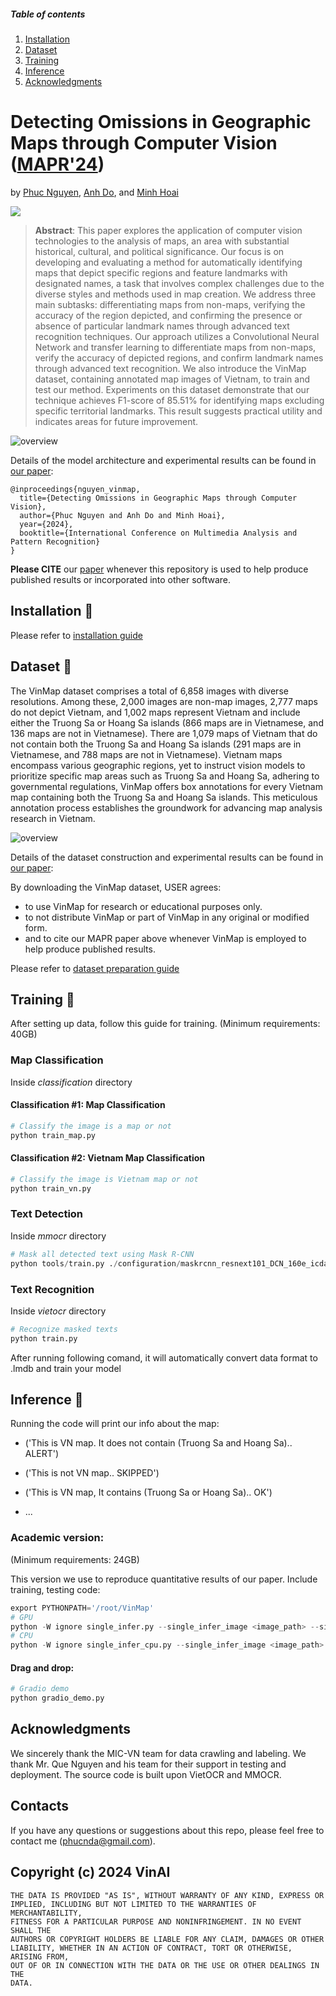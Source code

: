 
##### Table of contents
1. [Installation](#Installation)
2. [Dataset](#Dataset) 
3. [Training](#Training)
4. [Inference](#Inference)
5. [Acknowledgments](#Acknowledgments)

# Detecting Omissions in Geographic Maps through Computer Vision ([MAPR'24](https://mapr.uit.edu.vn/))

by [Phuc Nguyen](https://phucnda.github.io/), [Anh Do](https://english.mic.gov.vn/information-center-197114238.htm), and [Minh Hoai](https://researchers.adelaide.edu.au/profile/minhhoai.nguyen)

<a href="https://arxiv.org/abs/2407.10709"><img src="https://img.shields.io/badge/arxiv-2312.10671-red?style=for-the-badge"></a>


> **Abstract**: 
This paper explores the application of computer vision technologies to the analysis of maps, an area with substantial historical, cultural, and political significance. Our focus is on developing and evaluating a method for automatically identifying maps that depict specific regions and feature landmarks with designated names, a task that involves complex challenges due to the diverse styles and methods used in map creation. We address three main subtasks: differentiating maps from non-maps, verifying the accuracy of the region depicted, and confirming the presence or absence of particular landmark names through advanced text recognition techniques. Our approach utilizes a Convolutional Neural Network and transfer learning to differentiate maps from non-maps, verify the accuracy of depicted regions, and confirm landmark names through advanced text recognition. We also introduce the VinMap dataset, containing annotated map images of Vietnam, to train and test our method. Experiments on this dataset demonstrate that our technique achieves F1-score of 85.51% for identifying maps excluding specific territorial landmarks. This result suggests practical utility and indicates areas for future improvement. 

![overview](docs/pipeline.png)

Details of the model architecture and experimental results can be found in [our paper](https://arxiv.org/abs/2407.10709):
```bibtext
@inproceedings{nguyen_vinmap,
  title={Detecting Omissions in Geographic Maps through Computer Vision},
  author={Phuc Nguyen and Anh Do and Minh Hoai},
  year={2024},
  booktitle={International Conference on Multimedia Analysis and Pattern Recognition}
}
```
**Please CITE** our [paper](https://arxiv.org/abs/2407.10709) whenever this repository is used to help produce published results or incorporated into other software.



## Installation :hammer:

Please refer to [installation guide](docs/install.md)

## Dataset :open_file_folder:

The VinMap dataset comprises a total of 6,858 images with diverse resolutions. Among these, 2,000 images are non-map images, 2,777 maps do not depict Vietnam, and 1,002 maps represent Vietnam and include either the Truong Sa or Hoang Sa islands (866 maps are in Vietnamese, and 136 maps are not in Vietnamese). There are 1,079 maps of Vietnam that do not contain both the Truong Sa and Hoang Sa islands (291 maps are in Vietnamese, and 788 maps are not in Vietnamese). Vietnam maps encompass various geographic regions, yet to instruct vision models to prioritize specific map areas such as Truong Sa and Hoang Sa, adhering to governmental regulations, VinMap offers box annotations for every Vietnam map containing both the Truong Sa and Hoang Sa islands. This meticulous annotation process establishes the groundwork for advancing map analysis research in Vietnam.

![overview](docs/dataset.png)

Details of the dataset construction and experimental results can be found in [our paper](https://arxiv.org/abs/2407.10709):

By downloading the VinMap dataset, USER agrees:

* to use VinMap for research or educational purposes only.
* to not distribute VinMap or part of VinMap in any original or modified form.
* and to cite our MAPR paper above whenever VinMap is employed to help produce published results.


Please refer to [dataset preparation guide](docs/dataset.md)

## Training :running:
After setting up data, follow this guide for training. (Minimum requirements: 40GB)
### Map Classification
Inside *classification* directory
#### Classification #1: Map Classification
``` python
# Classify the image is a map or not
python train_map.py
```
#### Classification #2: Vietnam Map Classification

``` python
# Classify the image is Vietnam map or not
python train_vn.py
```
### Text Detection
Inside *mmocr* directory
``` python
# Mask all detected text using Mask R-CNN
python tools/train.py ./configuration/maskrcnn_resnext101_DCN_160e_icdar
```
### Text Recognition
Inside *vietocr* directory
``` python
# Recognize masked texts
python train.py
```
After running following comand, it will automatically convert data format to .lmdb and train your model
## Inference :rocket:

Running the code will print our info about the map:

* ('This is VN map. It does not contain (Truong Sa and Hoang Sa).. ALERT')

* ('This is not VN map.. SKIPPED')

* ('This is VN map, It contains (Truong Sa or Hoang Sa).. OK')

* ...

### Academic version:

(Minimum requirements: 24GB)

This version we use to reproduce quantitative results of our paper. Include training, testing code:

``` python 
export PYTHONPATH='/root/VinMap'
# GPU
python -W ignore single_infer.py --single_infer_image <image_path> --single_infer_path '../temp'
# CPU
python -W ignore single_infer_cpu.py --single_infer_image <image_path> --single_infer_path '../temp'
```

#### Drag and drop:
```python
# Gradio demo
python gradio_demo.py
```

## Acknowledgments

We sincerely thank the MIC-VN team for
data crawling and labeling. We thank Mr. Que Nguyen and his
team for their support in testing and deployment. The source code is built upon VietOCR and MMOCR.

## Contacts

If you have any questions or suggestions about this repo, please feel free to contact me (phucnda@gmail.com).

## Copyright (c) 2024 VinAI
```
THE DATA IS PROVIDED "AS IS", WITHOUT WARRANTY OF ANY KIND, EXPRESS OR
IMPLIED, INCLUDING BUT NOT LIMITED TO THE WARRANTIES OF MERCHANTABILITY,
FITNESS FOR A PARTICULAR PURPOSE AND NONINFRINGEMENT. IN NO EVENT SHALL THE
AUTHORS OR COPYRIGHT HOLDERS BE LIABLE FOR ANY CLAIM, DAMAGES OR OTHER
LIABILITY, WHETHER IN AN ACTION OF CONTRACT, TORT OR OTHERWISE, ARISING FROM,
OUT OF OR IN CONNECTION WITH THE DATA OR THE USE OR OTHER DEALINGS IN THE
DATA.
```
  